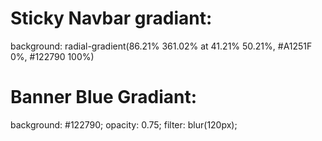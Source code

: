 # Sticky Navbar gradiant:

background: radial-gradient(86.21% 361.02% at 41.21% 50.21%, #A1251F 0%, #122790 100%)

# Banner Blue Gradiant:

background: #122790;
opacity: 0.75;
filter: blur(120px);
